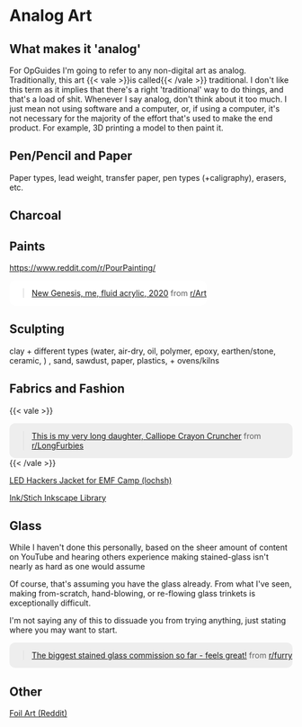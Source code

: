 # Analog Art

## What makes it 'analog'

For OpGuides I'm going to refer to any non-digital art as analog. Traditionally, this art {{< vale >}}is called{{< /vale >}} traditional. I don't like this term as it implies that there's a right 'traditional' way to do things, and that's a load of shit. Whenever I say analog, don't think about it too much. I just mean not using software and a computer, or, if using a computer, it's not necessary for the majority of the effort that's used to make the end product. For example, 3D printing a model to then paint it.

## Pen/Pencil and Paper

Paper types, lead weight, transfer paper, pen types (+caligraphy), erasers, etc.

## Charcoal



## Paints

https://www.reddit.com/r/PourPainting/

<div style="display: inline-block; background-color: #fff; border-radius: 10px;"><blockquote class="reddit-card"><a href="https://www.reddit.com/r/Art/comments/knb09a/new_genesis_me_fluid_acrylic_2020/">New Genesis, me, fluid acrylic, 2020</a> from <a href="http://www.reddit.com/r/Art">r/Art</a></blockquote>
    <script async src="//embed.redditmedia.com/widgets/platform.js" charset="UTF-8"></script></div>

## Sculpting

clay + different types (water, air-dry, oil, polymer, epoxy, earthen/stone, ceramic, ) , sand, sawdust, paper, plastics, + ovens/kilns

## Fabrics and Fashion

{{< vale >}}

<div style="display: inline-block; background-color: #eee; border-radius: 10px;"><blockquote class="reddit-card" data-card-created="1609713910"><a href="https://www.reddit.com/r/LongFurbies/comments/iqwhsd/this_is_my_very_long_daughter_calliope_crayon/">This is my very long daughter, Calliope Crayon Cruncher</a> from <a href="http://www.reddit.com/r/LongFurbies">r/LongFurbies</a></blockquote>
    <script async src="//embed.redditmedia.com/widgets/platform.js" charset="UTF-8"></script></div>
{{< /vale >}}

[LED Hackers Jacket for EMF Camp (lochsh)](https://mcla.ug/blog/led-hackers-jacket-for-emf-camp.html)

[Ink/Stich Inkscape Library](https://inkstitch.org)

## Glass

While I haven't done this personally, based on the sheer amount of content on YouTube and hearing others experience making stained-glass isn't nearly as hard as one would assume

Of course, that's assuming you have the glass already. From what I've seen, making from-scratch, hand-blowing, or re-flowing glass trinkets is exceptionally difficult.

I'm not saying any of this to dissuade you from trying anything, just stating where you may want to start.

<div style="display: inline-block; background-color: #eee; border-radius: 10px;"><blockquote class="reddit-card" data-card-created="1609714134"><a href="https://www.reddit.com/r/furry/comments/kmzxid/the_biggest_stained_glass_commision_so_far_feels/">The biggest stained glass commission so far - feels great!</a> from <a href="http://www.reddit.com/r/furry">r/furry</a></blockquote>
    <script async src="//embed.redditmedia.com/widgets/platform.js" charset="UTF-8"></script></div>



## Other

[Foil Art (Reddit)](https://www.reddit.com/r/bulletjournal/comments/eqzfga/made_a_design_on_the_cover_of_my_bujo_using_the/)